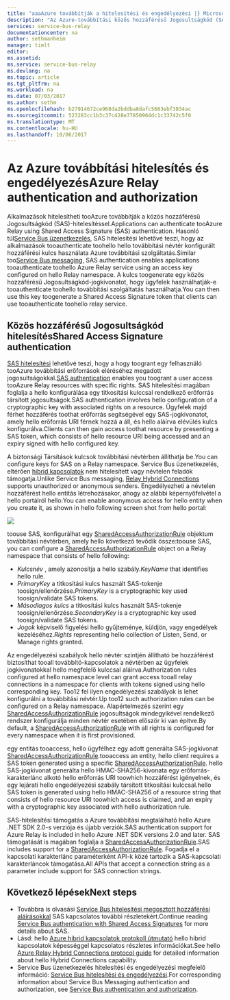 ```yaml
---
title: "aaaAzure továbbítják a hitelesítési és engedélyezési |} Microsoft Docs"
description: "Az Azure-továbbítási közös hozzáférésű Jogosultságkód (SAS) hitelesítési áttekintése"
services: service-bus-relay
documentationcenter: na
author: sethmanheim
manager: timlt
editor: 
ms.assetid: 
ms.service: service-bus-relay
ms.devlang: na
ms.topic: article
ms.tgt_pltfrm: na
ms.workload: na
ms.date: 07/03/2017
ms.author: sethm
ms.openlocfilehash: b27914672ce968da2bddba8dafc5683ebf3834ac
ms.sourcegitcommit: 523283cc1b3c37c428e77850964dc1c33742c5f0
ms.translationtype: MT
ms.contentlocale: hu-HU
ms.lasthandoff: 10/06/2017
---
```

# <a name="azure-relay-authentication-and-authorization"></a><span data-ttu-id="593a5-103">Az Azure továbbítási hitelesítés és engedélyezés</span><span class="sxs-lookup"><span data-stu-id="593a5-103">Azure Relay authentication and authorization</span></span>
<span data-ttu-id="593a5-104">Alkalmazások hitelesítheti tooAzure továbbítják a közös hozzáférésű Jogosultságkód (SAS)-hitelesítéssel.</span><span class="sxs-lookup"><span data-stu-id="593a5-104">Applications can authenticate tooAzure Relay using Shared Access Signature (SAS) authentication.</span></span> <span data-ttu-id="593a5-105">Hasonló túl[Service Bus üzenetkezelés](../service-bus-messaging/service-bus-authentication-and-authorization.md), SAS hitelesítési lehetővé teszi, hogy az alkalmazások tooauthenticate toohello hello továbbítási névtér konfigurált hozzáférési kulcs használata Azure továbbítási szolgáltatás.</span><span class="sxs-lookup"><span data-stu-id="593a5-105">Similar too[Service Bus messaging](../service-bus-messaging/service-bus-authentication-and-authorization.md), SAS authentication enables applications tooauthenticate toohello Azure Relay service using an access key configured on hello Relay namespace.</span></span> <span data-ttu-id="593a5-106">A kulcs toogenerate egy közös hozzáférésű Jogosultságkód-jogkivonatot, hogy ügyfelek használhatják-e tooauthenticate toohello továbbítási szolgáltatás használhatja.</span><span class="sxs-lookup"><span data-stu-id="593a5-106">You can then use this key toogenerate a Shared Access Signature token that clients can use tooauthenticate toohello relay service.</span></span>

## <a name="shared-access-signature-authentication"></a><span data-ttu-id="593a5-107">Közös hozzáférésű Jogosultságkód hitelesítés</span><span class="sxs-lookup"><span data-stu-id="593a5-107">Shared Access Signature authentication</span></span>
<span data-ttu-id="593a5-108">[SAS hitelesítési](../service-bus-messaging/service-bus-sas.md) lehetővé teszi, hogy a hogy toogrant egy felhasználó tooAzure továbbítási erőforrások eléréséhez megadott jogosultságokkal.</span><span class="sxs-lookup"><span data-stu-id="593a5-108">[SAS authentication](../service-bus-messaging/service-bus-sas.md) enables you toogrant a user access tooAzure Relay resources with specific rights.</span></span> <span data-ttu-id="593a5-109">SAS hitelesítési magában foglalja a hello konfigurálása egy titkosítási kulccsal rendelkező erőforrás társított jogosultságok.</span><span class="sxs-lookup"><span data-stu-id="593a5-109">SAS authentication involves hello configuration of a cryptographic key with associated rights on a resource.</span></span> <span data-ttu-id="593a5-110">Ügyfelek majd férhet hozzáférés toothat erőforrás segítségével egy SAS-jogkivonatot, amely hello erőforrás URI férnek hozzá a áll, és hello aláírva elévülés kulcs konfigurálva.</span><span class="sxs-lookup"><span data-stu-id="593a5-110">Clients can then gain access toothat resource by presenting a SAS token, which consists of hello resource URI being accessed and an expiry signed with hello configured key.</span></span>

<span data-ttu-id="593a5-111">A biztonsági Társítások kulcsok továbbítási névtérben állíthatja be.</span><span class="sxs-lookup"><span data-stu-id="593a5-111">You can configure keys for SAS on a Relay namespace.</span></span> <span data-ttu-id="593a5-112">Service Bus üzenetkezelés, eltérően [hibrid kapcsolatok](relay-hybrid-connections-protocol.md) nem hitelesített vagy névtelen feladók támogatja.</span><span class="sxs-lookup"><span data-stu-id="593a5-112">Unlike Service Bus messaging, [Relay Hybrid Connections](relay-hybrid-connections-protocol.md) supports unauthorized or anonymous senders.</span></span> <span data-ttu-id="593a5-113">Engedélyezheti a névtelen hozzáférést hello entitás létrehozásakor, ahogy az alábbi képernyőfelvétel a hello portálról hello:</span><span class="sxs-lookup"><span data-stu-id="593a5-113">You can enable anonymous access for hello entity when you create it, as shown in hello following screen shot from hello portal:</span></span>

![][0]

<span data-ttu-id="593a5-114">toouse SAS, konfigurálhat egy [SharedAccessAuthorizationRule](/dotnet/api/microsoft.servicebus.messaging.sharedaccessauthorizationrule) objektum továbbítási névtérben, amely hello következő tevődik össze:</span><span class="sxs-lookup"><span data-stu-id="593a5-114">toouse SAS, you can configure a [SharedAccessAuthorizationRule](/dotnet/api/microsoft.servicebus.messaging.sharedaccessauthorizationrule) object on a Relay namespace that consists of hello following:</span></span>

* <span data-ttu-id="593a5-115">*Kulcsnév* , amely azonosítja a hello szabály.</span><span class="sxs-lookup"><span data-stu-id="593a5-115">*KeyName* that identifies hello rule.</span></span>
* <span data-ttu-id="593a5-116">*PrimaryKey* a titkosítási kulcs használt SAS-tokenje toosign/ellenőrzése.</span><span class="sxs-lookup"><span data-stu-id="593a5-116">*PrimaryKey* is a cryptographic key used toosign/validate SAS tokens.</span></span>
* <span data-ttu-id="593a5-117">*Másodlagos kulcs* a titkosítási kulcs használt SAS-tokenje toosign/ellenőrzése.</span><span class="sxs-lookup"><span data-stu-id="593a5-117">*SecondaryKey* is a cryptographic key used toosign/validate SAS tokens.</span></span>
* <span data-ttu-id="593a5-118">*Jogok* képviselő figyelési hello gyűjteménye, küldjön, vagy engedélyek kezeléséhez.</span><span class="sxs-lookup"><span data-stu-id="593a5-118">*Rights* representing hello collection of Listen, Send, or Manage rights granted.</span></span>

<span data-ttu-id="593a5-119">Az engedélyezési szabályok hello névtér szintjén állítható be hozzáférést biztosíthat tooall továbbító-kapcsolatok a névtérben az ügyfelek jogkivonatokkal hello megfelelő kulccsal aláírva.</span><span class="sxs-lookup"><span data-stu-id="593a5-119">Authorization rules configured at hello namespace level can grant access tooall relay connections in a namespace for clients with tokens signed using hello corresponding key.</span></span> <span data-ttu-id="593a5-120">Too12 fel ilyen engedélyezési szabályok is lehet konfigurálni a továbbítási névtér.</span><span class="sxs-lookup"><span data-stu-id="593a5-120">Up too12 such authorization rules can be configured on a Relay namespace.</span></span> <span data-ttu-id="593a5-121">Alapértelmezés szerint egy [SharedAccessAuthorizationRule](/dotnet/api/microsoft.servicebus.messaging.sharedaccessauthorizationrule) jogosultságok mindegyikével rendelkező rendszer konfigurálja minden névtér esetében először ki van építve.</span><span class="sxs-lookup"><span data-stu-id="593a5-121">By default, a [SharedAccessAuthorizationRule](/dotnet/api/microsoft.servicebus.messaging.sharedaccessauthorizationrule) with all rights is configured for every namespace when it is first provisioned.</span></span>

<span data-ttu-id="593a5-122">egy entitás tooaccess, hello ügyfélhez egy adott generálta SAS-jogkivonat [SharedAccessAuthorizationRule](/dotnet/api/microsoft.servicebus.messaging.sharedaccessauthorizationrule).</span><span class="sxs-lookup"><span data-stu-id="593a5-122">tooaccess an entity, hello client requires a SAS token generated using a specific [SharedAccessAuthorizationRule](/dotnet/api/microsoft.servicebus.messaging.sharedaccessauthorizationrule).</span></span> <span data-ttu-id="593a5-123">hello SAS-jogkivonat generálta hello HMAC-SHA256-kivonata egy erőforrás-karakterlánc alkotó hello erőforrás URI toowhich hozzáférést igényelnek, és egy lejárati hello engedélyezési szabály társított titkosítási kulccsal.</span><span class="sxs-lookup"><span data-stu-id="593a5-123">hello SAS token is generated using hello HMAC-SHA256 of a resource string that consists of hello resource URI toowhich access is claimed, and an expiry with a cryptographic key associated with hello authorization rule.</span></span>

<span data-ttu-id="593a5-124">SAS-hitelesítési támogatás a Azure továbbítási megtalálható hello Azure .NET SDK 2.0-s verziója és újabb verziók.</span><span class="sxs-lookup"><span data-stu-id="593a5-124">SAS authentication support for Azure Relay is included in hello Azure .NET SDK versions 2.0 and later.</span></span> <span data-ttu-id="593a5-125">SAS támogatását is magában foglalja a [SharedAccessAuthorizationRule](/dotnet/api/microsoft.servicebus.messaging.sharedaccessauthorizationrule).</span><span class="sxs-lookup"><span data-stu-id="593a5-125">SAS includes support for a [SharedAccessAuthorizationRule](/dotnet/api/microsoft.servicebus.messaging.sharedaccessauthorizationrule).</span></span> <span data-ttu-id="593a5-126">Fogadja el a kapcsolati karakterlánc paraméterként API-k közé tartozik a SAS-kapcsolati karakterláncok támogatása.</span><span class="sxs-lookup"><span data-stu-id="593a5-126">All APIs that accept a connection string as a parameter include support for SAS connection strings.</span></span>

## <a name="next-steps"></a><span data-ttu-id="593a5-127">Következő lépések</span><span class="sxs-lookup"><span data-stu-id="593a5-127">Next steps</span></span>
- <span data-ttu-id="593a5-128">Továbbra is olvasási [Service Bus hitelesítési megosztott hozzáférési aláírásokkal](../service-bus-messaging/service-bus-sas.md) SAS kapcsolatos további részletekért.</span><span class="sxs-lookup"><span data-stu-id="593a5-128">Continue reading [Service Bus authentication with Shared Access Signatures](../service-bus-messaging/service-bus-sas.md) for more details about SAS.</span></span>
- <span data-ttu-id="593a5-129">Lásd: hello [Azure hibrid kapcsolatok protokoll útmutató](relay-hybrid-connections-protocol.md) hello hibrid kapcsolatok képességgel kapcsolatos részletes információkat.</span><span class="sxs-lookup"><span data-stu-id="593a5-129">See hello [Azure Relay Hybrid Connections protocol guide](relay-hybrid-connections-protocol.md) for detailed information about hello Hybrid Connections capability.</span></span>
- <span data-ttu-id="593a5-130">Service Bus üzenetkezelés hitelesítési és engedélyezési megfelelő információ: [Service Bus hitelesítési és engedélyezési](../service-bus-messaging/service-bus-authentication-and-authorization.md).</span><span class="sxs-lookup"><span data-stu-id="593a5-130">For corresponding information about Service Bus Messaging authentication and authorization, see [Service Bus authentication and authorization](../service-bus-messaging/service-bus-authentication-and-authorization.md).</span></span> 

[0]: ./media/relay-authentication-and-authorization/hcanon.png